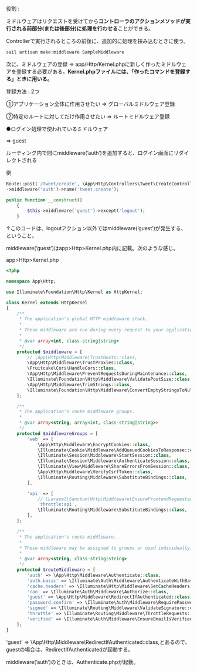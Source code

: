 役割 : 

ミドルウェアはリクエストを受けてから**コントローラのアクションメソッドが実行される前部分(または後部分)に処理を行わせる**ことができる。

Controllerで実行されるところの前後に、追加的に処理を挟み込むときに使う。

```php
sail artisan make:middleware SampleMiddleware
```

次に、ミドルウェアの登録 ⇒ app/Http/Kernel.phpに新しく作ったミドルウェアを登録する必要がある。**Kernel.phpファイルには、「作ったコマンドを登録する」ときに用いる。**

登録方法 : 2つ

①アプリケーション全体に作用させたい ⇒ グローバルミドルウェア登録

②特定のルートに対してだけ作用させたい ⇒ ルートミドルウェア登録

●ログイン処理で使われているミドルウェア

 ⇒ guest

ルーティング内で間にmiddleware(’auth’)を追加すると、ログイン画面にリダイレクトされる

例

```php
Route::post('/tweet/create', \App\Http\Controllers\Tweet\CreateController::class)
->middleware('auth')->name('tweet.create');
```

```php
public function __construct()
    {
        $this->middleware('guest')->except('logout');
    }
```

↑このコードは、logoutアクション以外ではmiddleware(’guest’)が発生する、ということ。

middleware(’guest’)はapp>Http>Kernel.php内に記載。次のような感じ。

app>Http>Kernel.php

```php
<?php

namespace App\Http;

use Illuminate\Foundation\Http\Kernel as HttpKernel;

class Kernel extends HttpKernel
{
    /**
     * The application's global HTTP middleware stack.
     *
     * These middleware are run during every request to your application.
     *
     * @var array<int, class-string|string>
     */
    protected $middleware = [
        // \App\Http\Middleware\TrustHosts::class,
        \App\Http\Middleware\TrustProxies::class,
        \Fruitcake\Cors\HandleCors::class,
        \App\Http\Middleware\PreventRequestsDuringMaintenance::class,
        \Illuminate\Foundation\Http\Middleware\ValidatePostSize::class,
        \App\Http\Middleware\TrimStrings::class,
        \Illuminate\Foundation\Http\Middleware\ConvertEmptyStringsToNull::class,
    ];

    /**
     * The application's route middleware groups.
     *
     * @var array<string, array<int, class-string|string>>
     */
    protected $middlewareGroups = [
        'web' => [
            \App\Http\Middleware\EncryptCookies::class,
            \Illuminate\Cookie\Middleware\AddQueuedCookiesToResponse::class,
            \Illuminate\Session\Middleware\StartSession::class,
            \Illuminate\Session\Middleware\AuthenticateSession::class,
            \Illuminate\View\Middleware\ShareErrorsFromSession::class,
            \App\Http\Middleware\VerifyCsrfToken::class,
            \Illuminate\Routing\Middleware\SubstituteBindings::class,
        ],

        'api' => [
            // \Laravel\Sanctum\Http\Middleware\EnsureFrontendRequestsAreStateful::class,
            'throttle:api',
            \Illuminate\Routing\Middleware\SubstituteBindings::class,
        ],
    ];

    /**
     * The application's route middleware.
     *
     * These middleware may be assigned to groups or used individually.
     *
     * @var array<string, class-string|string>
     */
    protected $routeMiddleware = [
        'auth' => \App\Http\Middleware\Authenticate::class,
        'auth.basic' => \Illuminate\Auth\Middleware\AuthenticateWithBasicAuth::class,
        'cache.headers' => \Illuminate\Http\Middleware\SetCacheHeaders::class,
        'can' => \Illuminate\Auth\Middleware\Authorize::class,
        'guest' => \App\Http\Middleware\RedirectIfAuthenticated::class,
        'password.confirm' => \Illuminate\Auth\Middleware\RequirePassword::class,
        'signed' => \Illuminate\Routing\Middleware\ValidateSignature::class,
        'throttle' => \Illuminate\Routing\Middleware\ThrottleRequests::class,
        'verified' => \Illuminate\Auth\Middleware\EnsureEmailIsVerified::class,
    ];
}
```

 'guest' => \App\Http\Middleware\RedirectIfAuthenticated::class,とあるので、guestの場合は、RedirectIfAuthenticatedが起動する。

middleware(’auth’)のときは、Authenticate.phpが起動。

